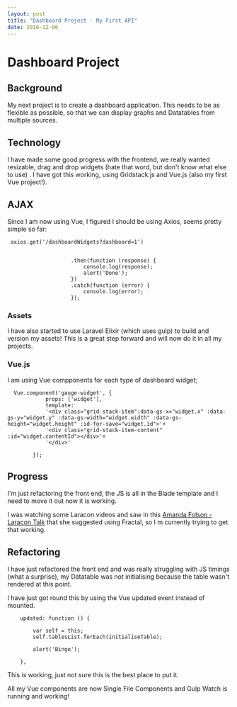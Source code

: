 ```yaml
---
layout: post
title: "Dashboard Project - My First API"
date: 2016-12-06
---
```


# Dashboard Project

## Background

My next project is to create a dashboard application. This needs to be as flexible as possible, so that we can display graphs and Datatables from multiple sources.


## Technology

I have made some good progress with the frontend, we really wanted resizable, drag and drop widgets (hate that word, but don't know what else to use)
. I have got this working, using Gridstack.js and Vue.js (also my first Vue project!).

## AJAX

Since I am now using Vue, I figured I should be using Axios, seems pretty simple so far:
```
 axios.get('/dashboardWidgets?dashboard=1')


                    .then(function (response) {
                        console.log(response);
                        alert('Done');
                    })
                    .catch(function (error) {
                        console.log(error);
                    });
```                   
                    

### Assets
I have also started to use Laravel Elixir (which uses gulp) to build and version my assets! This is a great step forward and will now do it in all my projects. 


### Vue.js

I am using Vue compponents for each type of dashboard widget;
```
  Vue.component('gauge-widget', {
            props: ['widget'],
            template:
            '<div class="grid-stack-item":data-gs-x="widget.x" :data-gs-y="widget.y" :data-gs-width="widget.width" :data-gs-height="widget.height" :id-for-save="widget.id">'+
            '<div class="grid-stack-item-content"  :id="widget.contentId"></div>'+
            '</div>'

        });
```


## Progress

I'm just refactoring the front end, the JS is all in the Blade template and I need to move it out now it is working.

I was watching some Laracon videos and saw in this [Amanda Folson - Laracon Talk](https://streamacon.com/video/laracon-us/amanda-folson-apis-with-lumen) that she suggested using Fractal, so I m currently trying to get that working.

## Refactoring

I have just refactored the front end and was really struggling with JS timings (what a surprise), my Datatable was not initialising because the table wasn't rendered at this point.

I have just got round this by using the Vue updated event instead of mounted.
```
    updated: function () {

        var self = this;
        self.tablesList.forEach(initialiseTable);

        alert('Bingo');

    },
```

This is working, just not sure this is the best place to put it.

All my Vue components are now Single File Components and Gulp Watch is running and working!





